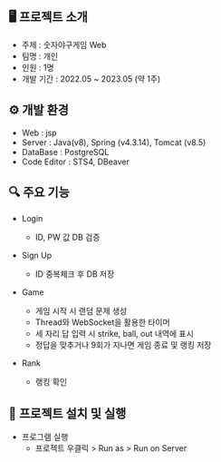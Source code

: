 ## 🖥 프로젝트 소개
- 주제 : 숫자야구게임 Web
- 팀명 : 개인
- 인원 : 1명
- 개발 기간 : 2022.05 ~ 2023.05 (약 1주)


## ⚙ 개발 환경
- Web : jsp
- Server : Java(v8), Spring (v4.3.14), Tomcat (v8.5)
- DataBase : PostgreSQL
- Code Editor : STS4, DBeaver


## 🔍 주요 기능
- Login
  - ID, PW 값 DB 검증

- Sign Up
  - ID 중복체크 후 DB 저장

- Game
  - 게임 시작 시 랜덤 문제 생성
  - Thread와 WebSocket을 활용한 타이머
  - 세 자리 답 입력 시 strike, ball, out 내역에 표시
  - 정답을 맞추거나 9회가 지나면 게임 종료 및 랭킹 저장

- Rank
  - 랭킹 확인


## 🔁 프로젝트 설치 및 실행
- 프로그램 실행
  - 프로젝트 우클릭 > Run as > Run on Server
